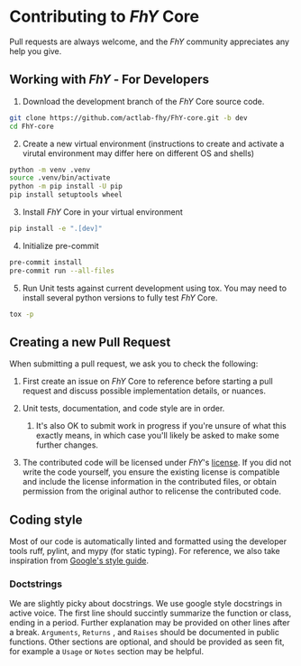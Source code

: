 # Contributing to *FhY* Core

Pull requests are always welcome, and the *FhY* community appreciates any help you give.

## Working with *FhY* - For Developers

1. Download the development branch of the *FhY* Core source code.

```bash
git clone https://github.com/actlab-fhy/FhY-core.git -b dev
cd FhY-core
```

2. Create a new virtual environment (instructions to create and activate a virutal
   environment may differ here on different OS and shells)

```bash
python -m venv .venv
source .venv/bin/activate
python -m pip install -U pip
pip install setuptools wheel
```

3. Install *FhY* Core in your virtual environment
```bash
pip install -e ".[dev]"
```

4. Initialize pre-commit
```bash
pre-commit install
pre-commit run --all-files
```

5. Run Unit tests against current development using tox. You may need to install several
   python versions to fully test *FhY* Core.
```bash
tox -p
```

## Creating a new Pull Request
When submitting a pull request, we ask you to check the following:

1. First create an issue on *FhY* Core to reference before starting a pull request and discuss
   possible implementation details, or nuances.

2. Unit tests, documentation, and code style are in order.
   1. It's also OK to submit work in progress if you're unsure of what this exactly
      means, in which case you'll likely be asked to make some further changes.

3. The contributed code will be licensed under *FhY*'s
   [license](https://github.com/actlab-fhy/FhY/blob/main/LICENSE). If you did not write
   the code yourself, you ensure the existing license is compatible and include the
   license information in the contributed files, or obtain permission from the original
   author to relicense the contributed code.


## Coding style

Most of our code is automatically linted and formatted using the developer tools ruff,
pylint, and mypy (for static typing). For reference, we also take inspiration from
[Google's style guide](https://google.github.io/styleguide/pyguide.html).

### Doctstrings

We are slightly picky about docstrings. We use google style docstrings in active voice.
The first line should succintly summarize the function or class, ending in a period.
Further explanation may be provided on other lines after a break. `Arguments`, `Returns`
, and `Raises` should be documented in public functions. Other sections are optional,
and should be provided as seen fit, for example a `Usage` or `Notes` section may be
helpful.
